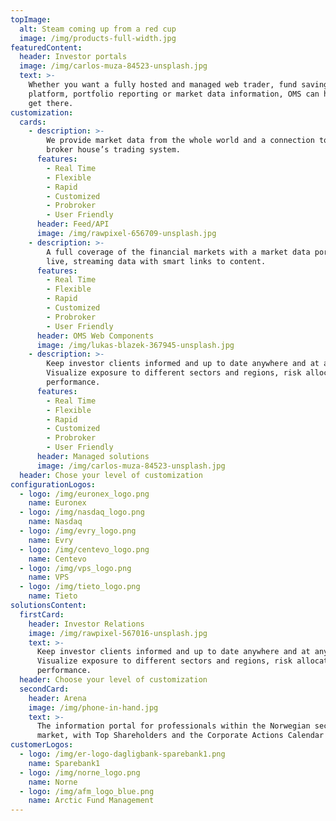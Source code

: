 ```yaml
---
topImage:
  alt: Steam coming up from a red cup
  image: /img/products-full-width.jpg
featuredContent:
  header: Investor portals
  image: /img/carlos-muza-84523-unsplash.jpg
  text: >-
    Whether you want a fully hosted and managed web trader, fund savings
    platform, portfolio reporting or market data information, OMS can help you
    get there.
customization:
  cards:
    - description: >-
        We provide market data from the whole world and a connection to the
        broker house’s trading system.
      features:
        - Real Time
        - Flexible
        - Rapid
        - Customized
        - Probroker
        - User Friendly
      header: Feed/API
      image: /img/rawpixel-656709-unsplash.jpg
    - description: >-
        A full coverage of the financial markets with a market data portal with
        live, streaming data with smart links to content.
      features:
        - Real Time
        - Flexible
        - Rapid
        - Customized
        - Probroker
        - User Friendly
      header: OMS Web Components
      image: /img/lukas-blazek-367945-unsplash.jpg
    - description: >-
        Keep investor clients informed and up to date anywhere and at any time.
        Visualize exposure to different sectors and regions, risk allocation and
        performance.
      features:
        - Real Time
        - Flexible
        - Rapid
        - Customized
        - Probroker
        - User Friendly
      header: Managed solutions
      image: /img/carlos-muza-84523-unsplash.jpg
  header: Chose your level of customization
configurationLogos:
  - logo: /img/euronex_logo.png
    name: Euronex
  - logo: /img/nasdaq_logo.png
    name: Nasdaq
  - logo: /img/evry_logo.png
    name: Evry
  - logo: /img/centevo_logo.png
    name: Centevo
  - logo: /img/vps_logo.png
    name: VPS
  - logo: /img/tieto_logo.png
    name: Tieto
solutionsContent:
  firstCard:
    header: Investor Relations
    image: /img/rawpixel-567016-unsplash.jpg
    text: >-
      Keep investor clients informed and up to date anywhere and at any time.
      Visualize exposure to different sectors and regions, risk allocation and
      performance.
  header: Choose your level of customization
  secondCard:
    header: Arena
    image: /img/phone-in-hand.jpg
    text: >-
      The information portal for professionals within the Norwegian securities
      market, with Top Shareholders and the Corporate Actions Calendar
customerLogos:
  - logo: /img/er-logo-dagligbank-sparebank1.png
    name: Sparebank1
  - logo: /img/norne_logo.png
    name: Norne
  - logo: /img/afm_logo_blue.png
    name: Arctic Fund Management
---
```

